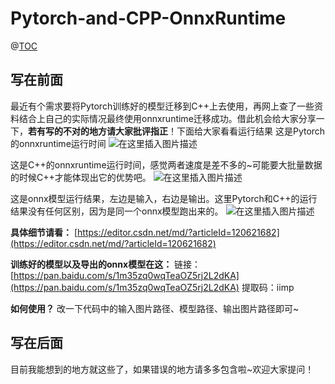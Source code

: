 # Pytorch-and-CPP-OnnxRuntime
@[TOC](Pytorch和C++OnnxRuntime使用方法)

## 写在前面
最近有个需求要将Pytorch训练好的模型迁移到C++上去使用，再网上查了一些资料结合上自己的实际情况最终使用onnxruntime迁移成功。借此机会给大家分享一下，**若有写的不对的地方请大家批评指正**！下面给大家看看运行结果
这是Pytorch的onnxruntime运行时间
![在这里插入图片描述](https://img-blog.csdnimg.cn/fe1275746d6c43e99543336c167eb6bb.png?x-oss-process=image/watermark,type_ZHJvaWRzYW5zZmFsbGJhY2s,shadow_50,text_Q1NETiBAaWlpaWlpaW1w,size_13,color_FFFFFF,t_70,g_se,x_16)

这是C++的onnxruntime运行时间，感觉两者速度是差不多的~可能要大批量数据的时候C++才能体现出它的优势吧。
![在这里插入图片描述](https://img-blog.csdnimg.cn/103bb1ca1d2b47a09f4b7bbc7c2fe2e8.png)

这是onnx模型运行结果，左边是输入，右边是输出。这里Pytorch和C++的运行结果没有任何区别，因为是同一个onnx模型跑出来的。
![在这里插入图片描述](https://img-blog.csdnimg.cn/3d31cdad1e414fc891b03ee3a582efb0.png?x-oss-process=image/watermark,type_ZHJvaWRzYW5zZmFsbGJhY2s,shadow_50,text_Q1NETiBAaWlpaWlpaW1w,size_16,color_FFFFFF,t_70,g_se,x_16)

**具体细节请看：**
[https://editor.csdn.net/md/?articleId=120621682](https://editor.csdn.net/md/?articleId=120621682)

**训练好的模型以及导出的onnx模型在这：**
链接：[https://pan.baidu.com/s/1m35zq0wqTeaOZ5rj2L2dKA](https://pan.baidu.com/s/1m35zq0wqTeaOZ5rj2L2dKA) 
提取码：iimp 

**如何使用？**
改一下代码中的输入图片路径、模型路径、输出图片路径即可~

## 写在后面
目前我能想到的地方就这些了，如果错误的地方请多多包含啦~欢迎大家提问！



